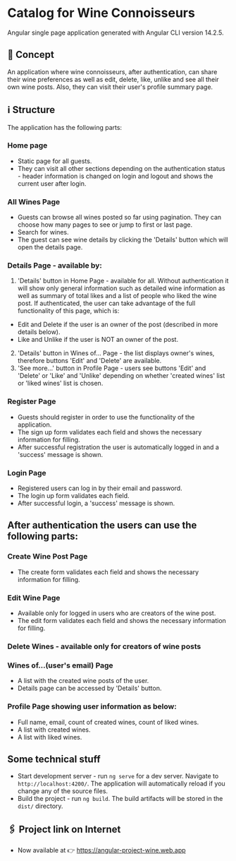 # Catalog for Wine Connoisseurs
Angular single page application generated with Angular CLI version 14.2.5.
## :speech_balloon: Concept
An application where wine connoisseurs, after authentication, can share their wine preferences as well as edit, delete, like, unlike and see all their own wine posts. Also, they can visit their user's profile summary page. 
## :information_source: Structure
The application has the following parts:
### Home page
* Static page for all guests.
* They can visit all other sections depending on the authentication status - header information is changed on login and logout and shows the current user after login.
### All Wines Page
* Guests can browse all wines posted so far using pagination. They can choose how many pages to see or jump to first or last page.
* Search for wines.
* The guest can see wine details by clicking the 'Details' button which will open the details page.
### Details Page - available by:
1. 'Details' button in Home Page - available for all. Without authentication it will show only general information such as detailed wine information as well as summary of total likes and a list of people who liked the wine post. If authenticated, the user can take advantage of the full functionality of this page, which is:
* Edit and Delete if the user is an owner of the post (described in more details below).
* Like and Unlike if the user is NOT an owner of the post.
2. 'Details' button in Wines of... Page - the list displays owner's wines, therefore buttons 'Edit' and 'Delete' are available.
3. 'See more...' button in Profile Page - users see buttons 'Edit' and 'Delete' or 'Like' and 'Unlike' depending on whether 'created wines' list or 'liked wines' list is chosen.
### Register Page
* Guests should register in order to use the functionality of the application.
* The sign up form validates each field and shows the necessary information for filling.
* After successful registration the user is automatically logged in and a 'success' message is shown.
### Login Page
* Registered users can log in by their email and password.
* The login up form validates each field.
* After successful login, a 'success' message is shown.

## After authentication the users can use the following parts:
### Create Wine Post Page
* The create form validates each field and shows the necessary information for filling.
### Edit Wine Page
* Available only for logged in users who are creators of the wine post.
* The edit form validates each field and shows the necessary information for filling.
### Delete Wines - available only for creators of wine posts
### Wines of...(user's email) Page
* A list with the created wine posts of the user.
* Details page can be accessed by 'Details' button.
### Profile Page showing user information as below:
* Full name, email, count of created wines, count of liked wines.
* A list with created wines.
* A list with liked wines.
## Some technical stuff
* Start development server - run `ng serve` for a dev server. Navigate to `http://localhost:4200/`. The application will automatically reload if you change any of the source files.
* Build the project - run `ng build`. The build artifacts will be stored in the `dist/` directory.

## :paperclips: Project link on Internet
* Now available at :point_right: https://angular-project-wine.web.app




